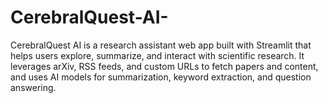 # CerebralQuest-AI-
CerebralQuest AI is a research assistant web app built with Streamlit that helps users explore, summarize, and interact with scientific research. It leverages arXiv, RSS feeds, and custom URLs to fetch papers and content, and uses AI models for summarization, keyword extraction, and question answering.
